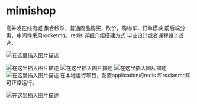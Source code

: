 # mimishop
高并发在线商城 集合秒杀，普通商品购买，砍价，购物车，订单模块 前后端分离，中间件采用rocketmq，redis 详细介绍搭建方式 毕业设计或者课程设计首选、

![在这里插入图片描述](https://img-blog.csdnimg.cn/20210614145729265.png?x-oss-process=image/watermark,type_ZmFuZ3poZW5naGVpdGk,shadow_10,text_aHR0cHM6Ly9ibG9nLmNzZG4ubmV0L3FxXzMwNTE5NzY1,size_16,color_FFFFFF,t_70)

![在这里插入图片描述](https://img-blog.csdnimg.cn/20210614145752652.png?x-oss-process=image/watermark,type_ZmFuZ3poZW5naGVpdGk,shadow_10,text_aHR0cHM6Ly9ibG9nLmNzZG4ubmV0L3FxXzMwNTE5NzY1,size_16,color_FFFFFF,t_70)
![在这里插入图片描述](https://img-blog.csdnimg.cn/20210614145844297.png?x-oss-process=image/watermark,type_ZmFuZ3poZW5naGVpdGk,shadow_10,text_aHR0cHM6Ly9ibG9nLmNzZG4ubmV0L3FxXzMwNTE5NzY1,size_16,color_FFFFFF,t_70)
![在这里插入图片描述](https://img-blog.csdnimg.cn/20210614145901413.png?x-oss-process=image/watermark,type_ZmFuZ3poZW5naGVpdGk,shadow_10,text_aHR0cHM6Ly9ibG9nLmNzZG4ubmV0L3FxXzMwNTE5NzY1,size_16,color_FFFFFF,t_70)
![在这里插入图片描述](https://img-blog.csdnimg.cn/20210614145941532.png?x-oss-process=image/watermark,type_ZmFuZ3poZW5naGVpdGk,shadow_10,text_aHR0cHM6Ly9ibG9nLmNzZG4ubmV0L3FxXzMwNTE5NzY1,size_16,color_FFFFFF,t_70)
在本地运行项目，配置application的redis 和rocketmq即可正常运行。

![在这里插入图片描述](https://img-blog.csdnimg.cn/20210614150110438.png?x-oss-process=image/watermark,type_ZmFuZ3poZW5naGVpdGk,shadow_10,text_aHR0cHM6Ly9ibG9nLmNzZG4ubmV0L3FxXzMwNTE5NzY1,size_16,color_FFFFFF,t_70)

